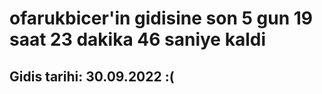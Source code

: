 # ofarukbicer'in gidisine son 5 gun 19 saat 23 dakika 46 saniye kaldi

## Gidis tarihi: 30.09.2022 :(